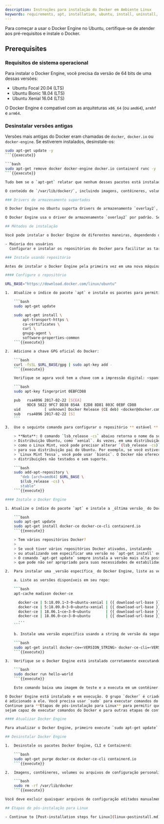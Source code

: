 ```yaml
---
description: Instruções para instalação do Docker em Ambiente Linux
keywords: requirements, apt, installation, ubuntu, install, uninstall, upgrade, update
---
```


Para começar a usar o Docker Engine no Ubuntu, certifique-se de atender aos pré-requisitos e instale o Docker.

## Prerequisites

### Requisitos de sistema operacional

Para instalar o Docker Engine, você precisa da versão de 64 bits de uma dessas versões:

- Ubuntu Focal 20.04 (LTS)
- Ubuntu Bionic 18.04 (LTS)
- Ubuntu Xenial 16.04 (LTS)

O Docker Engine é compatível com as arquiteturas `x86_64` (ou `amd64`), `armhf` e `arm64`.

### Desinstalar versões antigas

Versões mais antigas do Docker eram chamadas de `docker`,` docker.io` ou `docker-engine`. Se estiverem instalados, desinstale-os:

```bash
sudo apt-get update -y
```{{execute}}

```bash
sudo apt-get remove docker docker-engine docker.io containerd runc -y
```{{execute}}

Tudo bem se o `apt-get` relatar que nenhum desses pacotes está instalado.

O conteúdo de `/var/lib/docker/`, incluindo imagens, contêineres, volumes e redes, são preservados. Se você não precisa salvar seus dados existentes e deseja comece com uma instalação limpa, consulte **Desinstalar Docker Engine** seção na parte inferior desta página.

### Drivers de armazenamento suportados

O Docker Engine no Ubuntu suporta drivers de armazenamento `overlay2`, `aufs` e `btrfs`.

O Docker Engine usa o driver de armazenamento `overlay2` por padrão. Se você precisar usar `aufs` em vez disso, precisará configurá-lo manualmente. Consulte a [Documentação do Docker](https://docs.docker.com/storage/storagedriver/aufs-driver/).

## Métodos de instalação

Você pode instalar o Docker Engine de diferentes maneiras, dependendo de suas necessidades:

- Maioria dos usuários
  Configurar e instalar os repositórios do Docker para facilitar as tarefas de e atualização. Isto é o abordagem recomendada.

### Instale usando repositório

Antes de instalar o Docker Engine pela primeira vez em uma nova máquina host, você precisa configurar o repositório Docker. Depois disso, você pode instalar e atualizar o Docker do repositório.

#### Configure o repositório

URL_BASE="https://download.docker.com/linux/ubuntu"

1.  Atualize o índice do pacote `apt` e instale os pacotes para permitir que o `apt` use um repositório sobre HTTPS:

    ```bash
    sudo apt-get update

    sudo apt-get install \
        apt-transport-https \
        ca-certificates \
        curl \
        gnupg-agent \
        software-properties-common
    ```{{execute}}

2.  Adicione a chave GPG oficial do Docker:

    ```bash
    curl -fsSL $URL_BASE/gpg | sudo apt-key add -
    ```{{execute}}

    Verifique se agora você tem a chave com a impressão digital: <span><code>9DC8 5822 9FC7 DD38 854A&nbsp;&nbsp;E2D8 8D81 803C 0EBF CD88</code></span>, procurando pelo últimos 8 caracteres da impressão digital.

    ```bash
    sudo apt-key fingerprint 0EBFCD88

    pub   rsa4096 2017-02-22 [SCEA]
          9DC8 5822 9FC7 DD38 854A  E2D8 8D81 803C 0EBF CD88
    uid           [ unknown] Docker Release (CE deb) <docker@docker.com>
    sub   rsa4096 2017-02-22 [S]
    ```

3.  Use o seguinte comando para configurar o repositório ** estável **.

    > **Nota**: O comando `lsb_release -cs` abaixo retorna o nome da sua
    > Distribuição Ubuntu, como `xenial`. Às vezes, em uma distribuição
    > como o Linux Mint, você pode precisar alterar `(lsb_release -cs)`
    > para sua distribuição pai do Ubuntu. Por exemplo, se você estiver usando
    > `Linux Mint Tessa`, você pode usar `bionic`. O Docker não oferece nenhuma garantia em
    > distribuições não testados e sem suporte.

    ```bash
    sudo add-apt-repository \
       "deb [arch=amd64] $URL_BASE \
       $(lsb_release -cs) \
       stable"
    ```{{execute}}

#### Instale o Docker Engine

1. Atualize o índice do pacote `apt` e instale a _última versão_ do Docker Engine e containerd ou vá para a próxima etapa para instalar uma versão específica:

    ```bash
    sudo apt-get update
    sudo apt-get install docker-ce docker-ce-cli containerd.io
    ```{{execute}}

    > Tem vários repositórios Docker?
    >
    > Se você tiver vários repositórios Docker ativados, instalando
    > ou atualizando sem especificar uma versão no `apt-get install` ou
    > O comando `apt-get update` sempre instala a versão mais alta possível,
    > que pode não ser apropriado para suas necessidades de estabilidade.

2.  Para instalar uma _versão específica_ do Docker Engine, liste as versões disponíveis no repo, selecione e instale::

    a. Liste as versões disponíveis em seu repo:

    ```bash
    apt-cache madison docker-ce

      docker-ce | 5:18.09.1~3-0~ubuntu-xenial | {{ download-url-base }}  xenial/stable amd64 Packages
      docker-ce | 5:18.09.0~3-0~ubuntu-xenial | {{ download-url-base }}  xenial/stable amd64 Packages
      docker-ce | 18.06.1~ce~3-0~ubuntu       | {{ download-url-base }}  xenial/stable amd64 Packages
      docker-ce | 18.06.0~ce~3-0~ubuntu       | {{ download-url-base }}  xenial/stable amd64 Packages
      ...
    ```

    b. Instale uma versão específica usando a string de versão da segunda coluna, por exemplo, `5: 18.09.1 ~ 3-0 ~ ubuntu-xenial`.

    ```bash
    sudo apt-get install docker-ce=<VERSION_STRING> docker-ce-cli=<VERSION_STRING> containerd.io
    ```{{execute}}

3.  Verifique se o Docker Engine está instalado corretamente executando a imagem `hello-world`.

    ```bash
    sudo docker run hello-world
    ```{{execute}}

    Este comando baixa uma imagem de teste e a executa em um contêiner. Quando o o contêiner é executado, ele imprime uma mensagem informativa e sai.

O Docker Engine está instalado e em execução. O grupo `docker` é criado, mas nenhum usuário
é adicionado a ele. Você precisa usar `sudo` para executar comandos do Docker.
Continue para **Etapas de pós-instalação para Linux** para permitir que usuários não privilegiados
sejam capaz de executar comandos do Docker e para outras etapas de configuração opcionais.

#### Atualizar Docker Engine

Para atualizar o Docker Engine, primeiro execute `sudo apt-get update` e siga **Instruções de Instalação**, escolhendo o novo versão que você deseja instalar.

## Desinstalar Docker Engine

1.  Desinstale os pacotes Docker Engine, CLI e Containerd:

    ```bash
    sudo apt-get purge docker-ce docker-ce-cli containerd.io
    ```{{execute}}

2.  Imagens, contêineres, volumes ou arquivos de configuração personalizados em seu host não são removidos automaticamente. Para excluir todas as imagens, contêineres e volumes:

    ```bash
    sudo rm -rf /var/lib/docker
    ```{{execute}}

Você deve excluir quaisquer arquivos de configuração editados manualmente.

## Etapas de pós-instalação para Linux

- Continue to [Post-installation steps for Linux](linux-postinstall.md).
